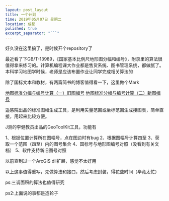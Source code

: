 ```yaml
---
layout: post_layout
title: 一个计划
time: 2019年05月07日 星期二
location: 成都
pulished: true
excerpt_separator: "```"
---
```


好久没在这里搞了，是时候开个repository了

最近看了下GB/T-13989，《国家基本比例尺地形图分幅和编号》，附录里的算法很值得拿来练习的。计算机编程课大作业都是售货系统、图书管理系统，都做腻了。本科学习地图学时候，老师是应该布置作业让同学完成相关算法的

除了国标文本和教材，有两篇简书的博客值得看一下，这里做个Mark

[地图标准分幅与编号计算（一）旧图幅号](https://www.jianshu.com/p/344e1693bb9e)
[地图标准分幅与编号计算（二）新图幅号](https://www.jianshu.com/p/d11c7f7e6613)

遥感院出品的标准图幅生成工具，是利用矢量范围或坐标范围生成接图表，简单直接，用起来比较方便。

J测的李健教员出品的GeoToolKit工具，功能有

1、根据位置计算所在图幅号，点在图边时有bug
2、根据图幅号计算四至
3、获取一个范围（四至）内的图号集合
4、国标号与地形图编号对照（没看到有关文档）
5、软件支持新旧图号对照

以前查到过一个ArcGIS dll扩展，感觉不太好用

以上这事值得重写，先做算法和接口，然后考虑封装，得花些时间（毕竟太忙）

ps:三调面积的算法也值得研究


ps2:上面说的事都是造轮子

